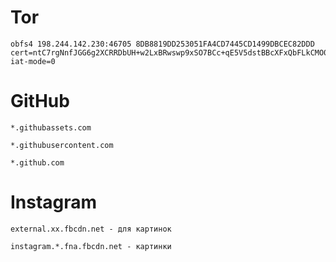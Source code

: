 # Tor
```
obfs4 198.244.142.230:46705 8DB8819DD253051FA4CD7445CD1499DBCEC82DDD cert=ntC7rgNnfJGG6g2XCRRDbUH+w2LxBRwswp9xSO7BCc+qE5V5dstBBcXFxQbFLkCMO0MyQQ iat-mode=0
```

# GitHub
```
*.githubassets.com
```
```
*.githubusercontent.com
```
```
*.github.com
```
# Instagram
```
external.xx.fbcdn.net - для картинок

instagram.*.fna.fbcdn.net - картинки
